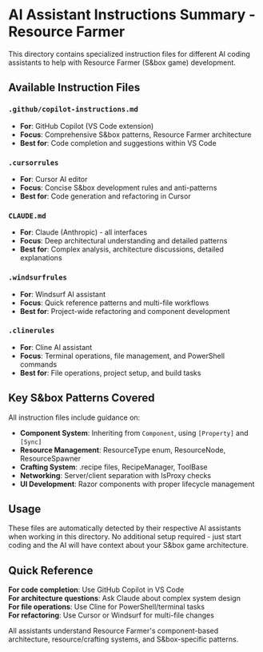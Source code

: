 # AI Assistant Instructions Summary - Resource Farmer

This directory contains specialized instruction files for different AI coding assistants to help with Resource Farmer (S&box game) development.

## Available Instruction Files

### `.github/copilot-instructions.md`

- **For**: GitHub Copilot (VS Code extension)
- **Focus**: Comprehensive S&box patterns, Resource Farmer architecture
- **Best for**: Code completion and suggestions within VS Code

### `.cursorrules`

- **For**: Cursor AI editor
- **Focus**: Concise S&box development rules and anti-patterns
- **Best for**: Code generation and refactoring in Cursor

### `CLAUDE.md`

- **For**: Claude (Anthropic) - all interfaces
- **Focus**: Deep architectural understanding and detailed patterns
- **Best for**: Complex analysis, architecture discussions, detailed explanations

### `.windsurfrules`

- **For**: Windsurf AI assistant
- **Focus**: Quick reference patterns and multi-file workflows
- **Best for**: Project-wide refactoring and component development

### `.clinerules`

- **For**: Cline AI assistant
- **Focus**: Terminal operations, file management, and PowerShell commands
- **Best for**: File operations, project setup, and build tasks

## Key S&box Patterns Covered

All instruction files include guidance on:

- **Component System**: Inheriting from `Component`, using `[Property]` and `[Sync]`
- **Resource Management**: ResourceType enum, ResourceNode, ResourceSpawner
- **Crafting System**: .recipe files, RecipeManager, ToolBase
- **Networking**: Server/client separation with IsProxy checks
- **UI Development**: Razor components with proper lifecycle management

## Usage

These files are automatically detected by their respective AI assistants when working in this directory. No additional setup required - just start coding and the AI will have context about your S&box game architecture.

## Quick Reference

**For code completion**: Use GitHub Copilot in VS Code  
**For architecture questions**: Ask Claude about complex system design  
**For file operations**: Use Cline for PowerShell/terminal tasks  
**For refactoring**: Use Cursor or Windsurf for multi-file changes

All assistants understand Resource Farmer's component-based architecture, resource/crafting systems, and S&box-specific patterns.
